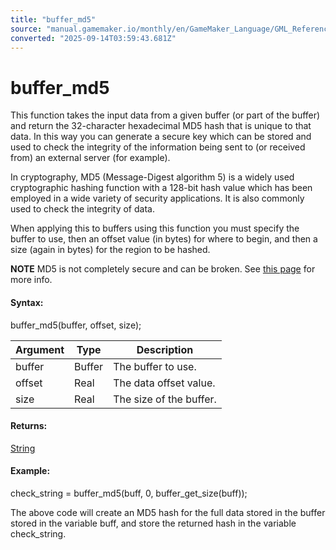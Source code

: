 ```yaml
---
title: "buffer_md5"
source: "manual.gamemaker.io/monthly/en/GameMaker_Language/GML_Reference/Buffers/buffer_md5.htm"
converted: "2025-09-14T03:59:43.681Z"
---
```


# buffer\_md5

This function takes the input data from a given buffer (or part of the buffer) and return the 32-character hexadecimal MD5 hash that is unique to that data. In this way you can generate a secure key which can be stored and used to check the integrity of the information being sent to (or received from) an external server (for example).

In cryptography, MD5 (Message-Digest algorithm 5) is a widely used cryptographic hashing function with a 128-bit hash value which has been employed in a wide variety of security applications. It is also commonly used to check the integrity of data.

When applying this to buffers using this function you must specify the buffer to use, then an offset value (in bytes) for where to begin, and then a size (again in bytes) for the region to be hashed.

**NOTE** MD5 is not completely secure and can be broken. See [this page](https://en.wikipedia.org/wiki/MD5) for more info.

#### Syntax:

buffer\_md5(buffer, offset, size);

| Argument | Type | Description |
| --- | --- | --- |
| buffer | Buffer | The buffer to use. |
| offset | Real | The data offset value. |
| size | Real | The size of the buffer. |

#### Returns:

[String](../../GML_Overview/Data_Types.md)

#### Example:

check\_string = buffer\_md5(buff, 0, buffer\_get\_size(buff));

The above code will create an MD5 hash for the full data stored in the buffer stored in the variable buff, and store the returned hash in the variable check\_string.